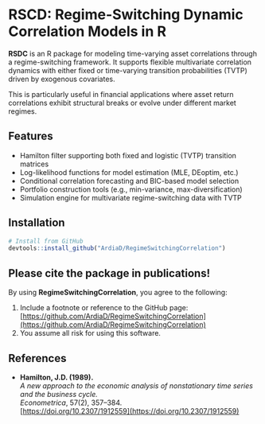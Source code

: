 # RSCD: Regime-Switching Dynamic Correlation Models in R

**RSDC** is an R package for modeling time-varying asset correlations through a regime-switching framework. It supports flexible multivariate correlation dynamics with either fixed or time-varying transition probabilities (TVTP) driven by exogenous covariates.

This is particularly useful in financial applications where asset return correlations exhibit structural breaks or evolve under different market regimes.

## Features

- Hamilton filter supporting both fixed and logistic (TVTP) transition matrices  
- Log-likelihood functions for model estimation (MLE, DEoptim, etc.)  
- Conditional correlation forecasting and BIC-based model selection  
- Portfolio construction tools (e.g., min-variance, max-diversification)  
- Simulation engine for multivariate regime-switching data with TVTP

## Installation

```r
# Install from GitHub
devtools::install_github("ArdiaD/RegimeSwitchingCorrelation")
```

## Please cite the package in publications!

By using **RegimeSwitchingCorrelation**, you agree to the following:

1. Include a footnote or reference to the GitHub page:  
   [https://github.com/ArdiaD/RegimeSwitchingCorrelation](https://github.com/ArdiaD/RegimeSwitchingCorrelation)  
2. You assume all risk for using this software.

## References

- **Hamilton, J.D. (1989).**  
  *A new approach to the economic analysis of nonstationary time series and the business cycle.*  
  *Econometrica*, 57(2), 357–384.  
  [https://doi.org/10.2307/1912559](https://doi.org/10.2307/1912559)
